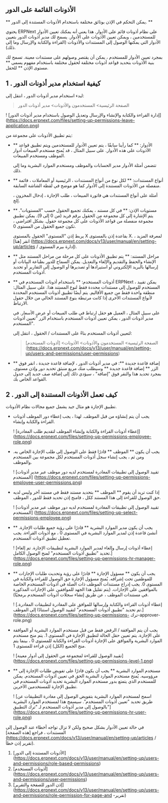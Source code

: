 ## الأذونات القائمة على الدور

** يمكن التحكم في الإذن بوثائق مختلفة باستخدام الأذونات المستندة إلى الدور. **

يحتوي ERPNext على نظام أذونات قائم على الأدوار. هذا يعني أنه يمكنك تعيين الأدوار للمستخدمين ، ويمكن تعيين الأذونات على الأدوار. يسمح لك مدير أذونات الدور بتعيين الأدوار التي يمكنها الوصول إلى المستندات والأذونات (القراءة والكتابة والإرسال وما إلى ذلك).

بمجرد تعيين الأدوار للمستخدم ، يمكن أن يقتصر وصولهم على مستندات معينة. تسمح لك بنية الأذونات بتحديد قواعد أذونات مختلفة لحقول مختلفة باستخدام مفهوم يسمى ** مستوى الإذن ** للحقل.

## 1 \. كيفية استخدام مدير أذونات الدور

لبدء استخدام مدير أذونات الدور ، انتقل إلى:

> الصفحة الرئيسية> المستخدمون والأذونات> مدير أذونات الدور

! [إدارة القراءة والكتابة والإنشاء والإرسال وتعديل الوصول باستخدام مدير أذونات الدور] (https://docs.erpnext.com/files/setting-up-permissions-leave-application.png)

يتم تطبيق الأذونات على مجموعة من:

* ** الأدوار: ** كما رأينا سابقًا ، يتم تعيين الأدوار للمستخدمين ويتم تطبيق قواعد الأذونات على هذه الأدوار. على سبيل المثال ، قد يُمنح مستخدم المبيعات أدوار الموظف ومستخدم المبيعات.
    
    تتضمن أمثلة الأدوار مدير الحسابات والموظف ومستخدم الموارد البشرية وما إلى ذلك.
    
* ** أنواع المستندات: ** لكل نوع من أنواع المستندات ، الرئيسية أو المعاملات ، قائمة منفصلة من الأذونات المستندة إلى الأدوار كما هو موضح في لقطة الشاشة السابقة.
    
    أمثلة على أنواع المستندات هي فاتورة المبيعات ، طلب الإجازة ، إدخال المخزون ، إلخ.
    
* ** مستويات الإذن: ** في كل مستند ، يمكنك تجميع الحقول حسب "المستويات". يتم الإشارة إلى كل مجموعة من الحقول برقم فريد (من 0 إلى 9). يمكن تطبيق مجموعة منفصلة من قواعد الأذونات على كل مجموعة حقول. بشكل افتراضي ، تكون جميع الحقول من المستوى 0.
    
    يربط إذن "المستوى" الحقول بالمستوى X بقاعدة إذن بالمستوى X. لمعرفة المزيد ، انقر [هنا] (https://docs.erpnext.com/docs/v13/user/manual/en/setting-up/articles / إدارة بيرم المستوى).
    
* ** مراحل المستند: ** يتم تطبيق الأذونات على كل مرحلة من مراحل المستند مثل الإنشاء والحفظ والتقديم والإلغاء والتعديل. يمكن السماح للدور بطباعة البيانات أو إرسالها بالبريد الإلكتروني أو استيرادها أو تصديرها أو الوصول إلى التقارير أو تحديد أذونات المستخدم.
    
* ** أذونات المستخدم: ** باستخدام أذونات المستخدم في ERPNext ، يمكن تقييد المستخدم للوصول إلى مستندات محددة فقط لنوع المستند هذا. على سبيل المثال: منطقة واحدة فقط من جميع الأقاليم. يتم أيضًا تطبيق أذونات المستخدم المحددة لأنواع المستندات الأخرى إذا كانت مرتبطة بنوع المستند الحالي من خلال حقول الارتباط.
    
    على سبيل المثال ، العميل هو حقل ارتباط في طلب المبيعات أو عرض الأسعار. في مدير أذونات الدور ، يمكن تعيين أذونات المستخدم باستخدام الزر "تعيين أذونات المستخدم".
    
    لتعيين أذونات المستخدم بناءً على المستندات / الحقول ، انتقل إلى:
    
    > الصفحة الرئيسية> المستخدمون والأذونات> الأذونات> [أذونات المستخدم] (https://docs.erpnext.com/docs/v13/user/manual/en/setting-up/users-and-permissions/user-permissions)
    
* ** إضافة قاعدة جديدة **: في مدير أذونات الدور ، لإضافة قاعدة جديدة ، انقر فوق الزر ** إضافة قاعدة جديدة ** وسيطلب منك مربع منبثق تحديد دور وإذن مستوى. بمجرد تحديد هذا والنقر فوق "إضافة" ، سيؤدي ذلك إلى إضافة صف جديد إلى جدول القواعد الخاص بك.
    

## 2 \. كيف تعمل الأذونات المستندة إلى الدور

تطبيق الإجازة هو مثال جيد يشمل جميع مجالات نظام الأذونات.

* يجب أن يتم إنشاؤه من قبل الموظف. لهذا ، يجب إعطاء دور الموظف أذونات القراءة والكتابة وإنشاء.
    
    ! [إعطاء أذونات القراءة والكتابة وإنشاء الموظف لتقديم طلب المغادرة] (https://docs.erpnext.com/files/setting-up-permissions-employee-role.png)
    
* يجب أن يكون ** الموظف ** قادرًا فقط على الوصول إلى طلب الإجازة الخاص به. ومن ثم ، يجب إنشاء سجل أذونات المستخدم لكل مجموعة بين المستخدم والموظف.
    
    ! [تقييد الوصول إلى تطبيقات المغادرة لمستخدم لديه دور موظف عبر مدير أذونات المستخدم] (https://docs.erpnext.com/files/setting-up-permissions-employee-user-permissions.png)
    
* إذا كنت تريد أن يقوم ** الموظف ** بتحديد مستند فقط في مستند آخر وليس لديه حق الوصول للقراءة إلى هذا المستند ككل ، فامنح إذن تحديد فقط للدور ، الموظف.
    
    ! [تقييد الوصول إلى تطبيقات المغادرة لمستخدم لديه دور موظف عبر مدير أذونات المستخدم] (https://docs.erpnext.com/files/setting-up-select-permissions-employee.png)
    
* ** يجب أن يكون مدير الموارد البشرية ** قادرًا على رؤية جميع طلبات الإجازة. أنشئ قاعدة إذن لمدير الموارد البشرية في المستوى 0 ، مع أذونات القراءة. يجب تعطيل تطبيق أذونات المستخدم.
    
    ! [إعطاء أذونات إرسال وإلغاء لمدير الموارد البشرية لتطبيقات الإجازة. تم إلغاء تحديد "تطبيق أذونات المستخدم" لمنح الوصول الكامل.] (https://docs.erpnext.com/files/setting-up-permissions-hr-manager-role.png)
    
* ** يجب أن يكون ** مسؤول الإجازة ** قادرًا على رؤية وتحديث طلبات الإجازات للموظفين تحت إشرافه. يُمنح مسؤول الإجازة حق الوصول للقراءة والكتابة في المستوى 0. يجب إدراج مستندات الموظف ذات الصلة في أذونات المستخدم الخاصة بالموافقين على الإجازات. (يتم تقليل هذا الجهد للموافقين على الإجازات المذكورة في مستندات الموظف ، عن طريق إنشاء سجلات أذونات المستخدم برمجيًا).
    
    ! [إعطاء أذونات القراءة والكتابة وإرسالها للموافق على المغادرة لتطبيقات المغادرة. تم تحديد "تطبيق أذونات المستخدم" لتقييد الوصول استنادًا إلى الموظف.] (https://docs.erpnext.com/files/setting-up-permissions- ترك-approver-role.png)
    
* يجب أن يتم الموافقة / الرفض فقط من قبل مستخدم الموارد البشرية أو الموافقة على الإجازة. يتم تعيين حقل الحالة لتطبيق الإجازة في المستوى 1. يتم منح مستخدم الموارد البشرية والموافق على الإجازة أذونات القراءة والكتابة للمستوى 0 ، بينما يتم منح الجميع (الكل) إذن قراءة للمستوى 1.
    
    ! [تقييد الوصول للقراءة لمجموعة من الحقول إلى أدوار معينة] (https://docs.erpnext.com/files/setting-up-permissions-level-1.png)
    
* ** مستخدم الموارد البشرية ** يجب أن يكون قادرًا على تفويض طلبات الإجازة إلى مرؤوسيه. يُمنح مستخدم الموارد البشرية الحق في تعيين أذونات المستخدم. يمكن للمستخدم الذي يتمتع بدور مستخدم الموارد البشرية تحديد أذونات المستخدم في تطبيق الإجازة للمستخدمين الآخرين.
    
    ! [اسمح لمستخدم الموارد البشرية بتفويض الوصول إلى مغادرة التطبيقات عن طريق تحديد "تعيين أذونات المستخدم". سيسمح هذا لمستخدم الموارد البشرية بالوصول إلى مدير أذونات المستخدم لـ "ترك التطبيق"] (https://docs.erpnext.com/files/setting-up-permissions-hr-user-role.png)
    

في حالة تعيين الأدوار بشكل صحيح ولكن لا تزال تواجه أخطاء عند الوصول إلى المستندات ، فراجع [هذه الصفحة] (https://docs.erpnext.com/docs/v13/user/manual/en/setting-up/articles / تقرير إذن خطأ).

1. [الأذونات المستندة إلى الدور] (https://docs.erpnext.com/docs/v13/user/manual/en/setting-up/users-and-permissions/role-based-permissions)
2. [أذونات المستخدم] (https://docs.erpnext.com/docs/v13/user/manual/en/setting-up/users-and-permissions/user-permissions)
3. [إذن الدور للصفحة والتقرير] (https://docs.erpnext.com/docs/v13/user/manual/en/setting-up/users-and-permissions/role-permission-for-page-and -تقرير)